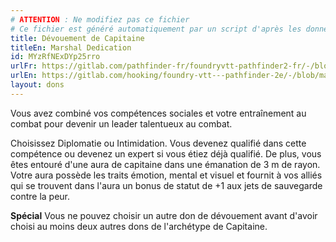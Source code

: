 ```yaml
---
# ATTENTION : Ne modifiez pas ce fichier
# Ce fichier est généré automatiquement par un script d'après les données du module Foundry VTT officiel et de sa traduction
title: Dévouement de Capitaine
titleEn: Marshal Dedication
id: MYzRfNExDYp25rro
urlFr: https://gitlab.com/pathfinder-fr/foundryvtt-pathfinder2-fr/-/blob/master/data/feats/MYzRfNExDYp25rro.htm
urlEn: https://gitlab.com/hooking/foundry-vtt---pathfinder-2e/-/blob/master/packs/data/feats.db/marshal-dedication.json
layout: dons
---
```

Vous avez combiné vos compétences sociales et votre entraînement au combat pour devenir un leader talentueux au combat.

Choisissez Diplomatie ou Intimidation. Vous devenez qualifié dans cette compétence ou devenez un expert si vous étiez déjà qualifié. De plus, vous êtes entouré d'une aura de capitaine dans une émanation de 3 m de rayon. Votre aura possède les traits émotion, mental et visuel et fournit à vos alliés qui se trouvent dans l'aura un bonus de statut de +1 aux jets de sauvegarde contre la peur.

**Spécial** Vous ne pouvez choisir un autre don de dévouement avant d'avoir choisi au moins deux autres dons de l'archétype de Capitaine.
